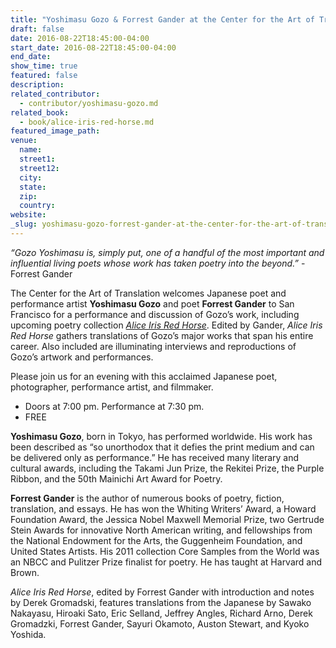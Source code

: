 ```yaml
---
title: "Yoshimasu Gozo & Forrest Gander at the Center for the Art of Translation, San Francisco"
draft: false
date: 2016-08-22T18:45:00-04:00
start_date: 2016-08-22T18:45:00-04:00
end_date:
show_time: true
featured: false
description:
related_contributor:
  - contributor/yoshimasu-gozo.md
related_book:
  - book/alice-iris-red-horse.md
featured_image_path:
venue:
  name:
  street1:
  street12:
  city:
  state:
  zip:
  country:
website:
_slug: yoshimasu-gozo-forrest-gander-at-the-center-for-the-art-of-translation-san-francisco
---
```


_“Gozo Yoshimasu is, simply put, one of a handful of the most important and influential living poets whose work has taken poetry into the beyond.”_ -Forrest Gander

The Center for the Art of Translation welcomes Japanese poet and performance artist **Yoshimasu Gozo** and poet **Forrest Gander** to San Francisco for a performance and discussion of Gozo’s work, including upcoming poetry collection [_Alice Iris Red Horse_](http://www.ndbooks.com/book/alice-iris-red-horse/). Edited by Gander, _Alice Iris Red Horse_ gathers translations of Gozo’s major works that span his entire career. Also included are illuminating interviews and reproductions of Gozo’s artwork and performances.

Please join us for an evening with this acclaimed Japanese poet, photographer, performance artist, and filmmaker.

*   Doors at 7:00 pm. Performance at 7:30 pm.
*   FREE

**Yoshimasu Gozo**, born in Tokyo, has performed worldwide. His work has been described as “so unorthodox that it defies the print medium and can be delivered only as performance.” He has received many literary and cultural awards, including the Takami Jun Prize, the Rekitei Prize, the Purple Ribbon, and the 50th Mainichi Art Award for Poetry.

**Forrest Gander** is the author of numerous books of poetry, fiction, translation, and essays. He has won the Whiting Writers’ Award, a Howard Foundation Award, the Jessica Nobel Maxwell Memorial Prize, two Gertrude Stein Awards for innovative North American writing, and fellowships from the National Endowment for the Arts, the Guggenheim Foundation, and United States Artists. His 2011 collection Core Samples from the World was an NBCC and Pulitzer Prize finalist for poetry. He has taught at Harvard and Brown.

_Alice Iris Red Horse_, edited by Forrest Gander with introduction and notes by Derek Gromadski, features translations from the Japanese by Sawako Nakayasu, Hiroaki Sato, Eric Selland, Jeffrey Angles, Richard Arno, Derek Gromadzki, Forrest Gander, Sayuri Okamoto, Auston Stewart, and Kyoko Yoshida.

